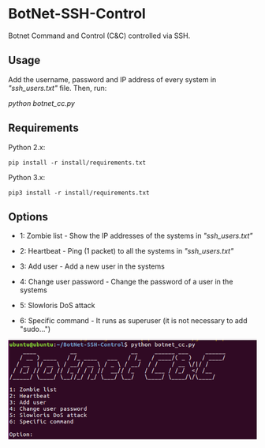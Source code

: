# BotNet-SSH-Control
Botnet Command and Control (C&amp;C) controlled via SSH.

## Usage

Add the username, password and IP address of every system in *"ssh_users.txt"* file. Then, run:

*python botnet_cc.py*


## Requirements

Python 2.x:

```
pip install -r install/requirements.txt
```

Python 3.x:

```
pip3 install -r install/requirements.txt
```


## Options

- 1: Zombie list - Show the IP addresses of the systems in *"ssh_users.txt"*

- 2: Heartbeat - Ping (1 packet) to all the systems in *"ssh_users.txt"*

- 3: Add user - Add a new user in the systems

- 4: Change user password - Change the password of a user in the systems

- 5: Slowloris DoS attack 

- 6: Specific command - It runs as superuser (it is not necessary to add "sudo...")


![Screenshot](images/Screenshot_1.png)

